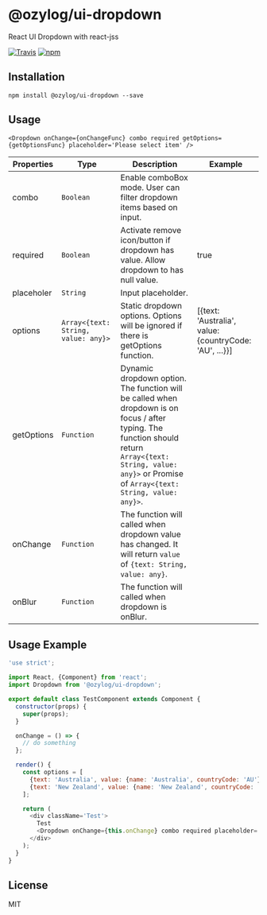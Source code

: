 # @ozylog/ui-dropdown
React UI Dropdown with react-jss

[![Travis](https://img.shields.io/travis/ozylog/ui-dropdown.svg)](https://travis-ci.org/ozylog/ui-dropdown) [![npm](https://img.shields.io/npm/dt/@ozylog/ui-dropdown.svg)](https://www.npmjs.com/package/@ozylog/ui-dropdown)

## Installation
```
npm install @ozylog/ui-dropdown --save
```

## Usage

```
<Dropdown onChange={onChangeFunc} combo required getOptions={getOptionsFunc} placeholder='Please select item' />
```

| Properties | Type | Description | Example |
|------------|--------------------------------------------|------------------------------------------------------------------------------------------------------------------------------------------------------------------------------------------------------------------|--------------------------------------------------------|
| combo | `Boolean` | Enable comboBox mode. User can filter dropdown items based on input. |  |
| required | `Boolean` | Activate remove icon/button if dropdown has value. Allow dropdown to has null value. | true |
| placeholer | `String` | Input placeholder. |  |
| options | `Array<{text: String, value: any}>` | Static dropdown options. Options will be ignored if there is getOptions function. | [{text: 'Australia', value: {countryCode: 'AU', ...}}] |
| getOptions | `Function` | Dynamic dropdown option. The function will be called when dropdown is on focus / after typing. The function should return `Array<{text: String, value: any}>` or Promise of `Array<{text: String, value: any}>`. |  |
| onChange | `Function` | The function will called when dropdown value has changed. It will return `value` of  `{text: String, value: any}`. |  |
| onBlur | `Function` | The function will called when dropdown is onBlur. |  |

## Usage Example
```javascript
'use strict';

import React, {Component} from 'react';
import Dropdown from '@ozylog/ui-dropdown';

export default class TestComponent extends Component {
  constructor(props) {
    super(props);
  }

  onChange = () => {
    // do something
  };

  render() {
    const options = [
      {text: 'Australia', value: {name: 'Australia', countryCode: 'AU'}},
      {text: 'New Zealand', value: {name: 'New Zealand', countryCode: 'NZ'}}
    ];

    return (
      <div className='Test'>
        Test
        <Dropdown onChange={this.onChange} combo required placeholder='Please select country' options={options} />
      </div>
    );
  }
}
```

## License
MIT
